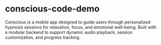 # conscious-code-demo
Conscious is a mobile app designed to guide users through personalized hypnosis sessions for relaxation, focus, and emotional well-being. Built with a modular backend to support dynamic audio playback, session customization, and progress tracking.
